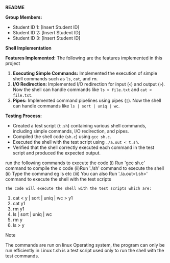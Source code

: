 **README**

**Group Members:**

- Student ID 1: [Insert Student ID]
- Student ID 2: [Insert Student ID]
- Student ID 3: [Insert Student ID]

**Shell Implementation**

**Features Implemented:**
The following are the features implemented in this project
1. **Executing Simple Commands:** Implemented the execution of simple shell commands such as `ls`, `cat`, and `rm`.
2. **I/O Redirection:** Implemented I/O redirection for input (`<`) and output (`>`). Now the shell can handle commands like `ls > file.txt` and `cat < file.txt`.
3. **Pipes:** Implemented command pipelines using pipes (`|`). Now the shell can handle commands like `ls | sort | uniq | wc`.

**Testing Process:**

- Created a test script (`t.sh`) containing various shell commands, including simple commands, I/O redirection, and pipes.
- Compiled the shell code (`sh.c`) using `gcc sh.c`.
- Executed the shell with the test script using `./a.out < t.sh`.
- Verified that the shell correctly executed each command in the test script and produced the expected output.

run the following commands to execute the code
 (i) Run 'gcc sh.c' command to compile the c code 
 (ii)Run './sh' command to execute the shell
 (ii) Type the command eg ls etc
 (iii) You can also Run './a.out<t.sh>' command to execute the shell with the test scripts

    The code will execute the shell with the test scripts which are:

1. cat < y | sort | uniq | wc > y1
2. cat y1
3. rm y1
4. ls | sort | uniq | wc
5. rm y
6. ls > y

 Note

 The commands are run on linux Operating system, the program can only be run efficiently in Linux
 t.sh is a test script used only to run the shell with the test commands.